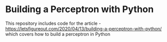 # Building a Perceptron with Python

This repository includes code for the article - https://letsfigureout.com/2020/04/13/building-a-perceptron-with-python/ which covers how to build a perceptron in Python

